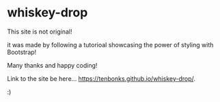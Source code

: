# whiskey-drop

This site is not original!

it was made by following a tutorioal showcasing the power of styling with Bootstrap!

Many thanks and happy coding!

Link to the site be here... https://tenbonks.github.io/whiskey-drop/.

:)